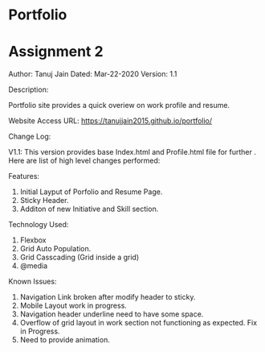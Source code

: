# Portfolio
# Assignment 2

Author: Tanuj Jain
Dated: Mar-22-2020
Version: 1.1

Description:

Portfolio site provides a quick overiew on work profile and resume.  

Website Access URL:
https://tanujjain2015.github.io/portfolio/

Change Log:

V1.1: 
This version provides base Index.html and Profile.html file for further . Here are list of high level changes performed:  

Features: 
1.  Initial Layput of Porfolio and Resume Page.  
2.  Sticky Header. 
3.  Additon of new Initiative and Skill section. 


Technology Used:
1. Flexbox
2. Grid Auto Population. 
3. Grid Casscading (Grid inside a grid)
4. @media 

Known Issues:
1.  Navigation Link broken after modify header to sticky. 
2.  Mobile Layout work in progress. 
3.  Navigation header underline need to have some space. 
4.  Overflow of grid layout in work section not functioning as expected. Fix in Progress. 
5.  Need to provide animation. 
